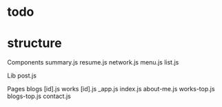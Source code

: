 # todo 
<!-- - about  -->
<!-- - sytax higliht -> summary -->
<!-- - img class  -->


<!-- - separate home and list for list -->
<!-- - unifiry works, blogs, contact -->
<!-- - unify moble, destop at resume -->
<!-- - works experiencd gird -->


# structure


Components
  summary.js
  resume.js
    network.js
  menu.js
  list.js

Lib
  post.js


Pages
  blogs
    [id].js
  works
    [id].js
  _app.js
  index.js
  about-me.js
  works-top.js
  blogs-top.js
  contact.js